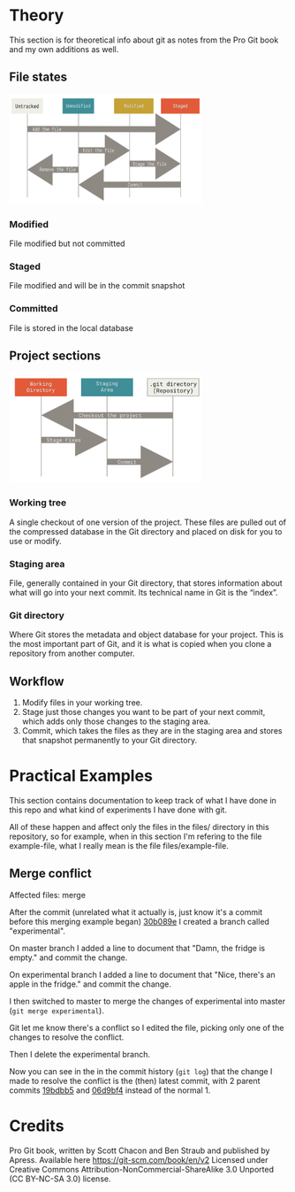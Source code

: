 # Theory
This section is for theoretical info about git as notes from the Pro Git book and my own additions as well.

## File states
<img src="screenshots/file-states.png" width="350" height="200">

### Modified
File modified but not committed

### Staged
File modified and will be in the commit snapshot

### Committed
File is stored in the local database

## Project sections
<img src="screenshots/project-sections.png" width="350" height="200">

### Working tree
A single checkout of one version of the project.
These files are pulled out of the compressed database in the Git directory and placed on disk for you to use or modify.

### Staging area
File, generally contained in your Git directory, that stores information about what will go into your next commit.
Its technical name in Git is the “index”.

### Git directory
Where Git stores the metadata and object database for your project.
This is the most important part of Git, and it is what is copied when you clone a repository from another computer.

## Workflow
1. Modify files in your working tree.
2. Stage just those changes you want to be part of your next commit, which adds only those changes to the staging area.
3. Commit, which takes the files as they are in the staging area and stores that snapshot permanently to your Git directory.

# Practical Examples
This section contains documentation to keep track of what I have done in this repo and what kind of experiments I have done with git.

All of these happen and affect only the files in the files/ directory in this repository, so for example, when in this section I'm refering to the file example-file, what I really mean is the file files/example-file.

## Merge conflict
Affected files: merge

After the commit (unrelated what it actually is, just know it's a commit before this merging example began) <a href="https://github.com/2xer/tr/commit/30b089e24513a8304cc0174e5dd26bece52f0a5a">30b089e</a> I created a branch called "experimental".

On master branch I added a line to document that "Damn, the fridge is empty." and commit the change.

On experimental branch I added a line to document that "Nice, there's an apple in the fridge." and commit the change.

I then switched to master to merge the changes of experimental into master (`git merge experimental`).

Git let me know there's a conflict so I edited the file, picking only one of the changes to resolve the conflict.

Then I delete the experimental branch.

Now you can see in the in the commit history (`git log`) that the change I made to resolve the conflict is the (then) latest commit, with 2 parent commits <a href="https://github.com/2xer/tr/commit/19bdbb508b6dc4f62eeab66dfa062b62accca162">19bdbb5</a> and <a href="https://github.com/2xer/tr/commit/06d9bf492bd392ca9fbd74822bf93e3ba1caedf7">06d9bf4</a> instead of the normal 1.

# Credits
Pro Git book, written by Scott Chacon and Ben Straub and published by Apress.
Available here https://git-scm.com/book/en/v2
Licensed under Creative Commons Attribution-NonCommercial-ShareAlike 3.0 Unported (CC BY-NC-SA 3.0) license.

